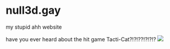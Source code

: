 # null3d.gay
my stupid ahh website

have you ever heard about the hit game Tacti-Cat?!?!??!?!?!?
![](/null3d.gay/banner.png)
